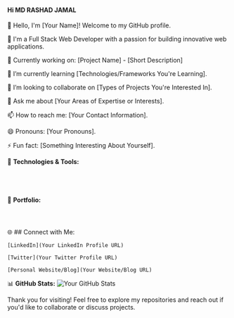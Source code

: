 #### Hi MD RASHAD JAMAL

👋 Hello, I'm [Your Name]! Welcome to my GitHub profile.

💼 I'm a Full Stack Web Developer with a passion for building innovative web applications.

🔭 Currently working on: [Project Name] - [Short Description]

🌱 I’m currently learning [Technologies/Frameworks You're Learning].

👯 I’m looking to collaborate on [Types of Projects You're Interested In].

💬 Ask me about [Your Areas of Expertise or Interests].

📫 How to reach me: [Your Contact Information].

😄 Pronouns: [Your Pronouns].

⚡ Fun fact: [Something Interesting About Yourself].

🚀 **Technologies & Tools:**
```Frontend: [List of Frontend Technologies like HTML, CSS, JavaScript, React, etc.]
```
```Backend: [List of Backend Technologies like Node.js, Express, Django, etc.]
```
```Database: [List of Database Technologies like MongoDB, MySQL, PostgreSQL, etc.]
```
```Other: [Any other technologies or tools you use, like Git, Docker, etc.]
```

📝 **Portfolio:**
```[Project 1](Link to Project 1) - Description of Project 1.
```
```[Project 2](Link to Project 2) - Description of Project 2.
```
```[Project 3](Link to Project 3) - Description of Project 3.
```

🌐 ## Connect with Me:
```
[LinkedIn](Your LinkedIn Profile URL)
```
```
[Twitter](Your Twitter Profile URL)
```
```
[Personal Website/Blog](Your Website/Blog URL)
```

📊 **GitHub Stats:**
![Your GitHub Stats](https://github-readme-stats.vercel.app/api?username=YourGitHubUsername&show_icons=true&theme=radical)

Thank you for visiting! Feel free to explore my repositories and reach out if you'd like to collaborate or discuss projects.

